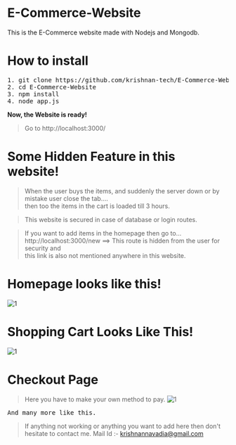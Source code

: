 # E-Commerce-Website
This is the E-Commerce website made with Nodejs and Mongodb.

# How to install
<pre>
1. git clone https://github.com/krishnan-tech/E-Commerce-Website.git
2. cd E-Commerce-Website
3. npm install
4. node app.js
</pre>

__Now, the Website is ready!__
> Go to http://localhost:3000/

# Some Hidden Feature in this website!
> When the user buys the items, and suddenly the server down or by mistake user close the tab....<br>
  then too the items in the cart is loaded till 3 hours.
  
> This website is secured in case of database or login routes.

> If you want to add items in the homepage then go to...<br>
  http://localhost:3000/new ==> This route is hidden from the user for security and <br>this link is also not mentioned anywhere in this website.
  
# Homepage looks like this!
![1](https://user-images.githubusercontent.com/55576296/68689507-75559e00-0596-11ea-9e9c-4a2aa711d4ae.png)

# Shopping Cart Looks Like This!
![1](https://user-images.githubusercontent.com/55576296/68689798-f90f8a80-0596-11ea-9626-35d79a112813.png)

# Checkout Page
> Here you have to make your own method to pay.
![1](https://user-images.githubusercontent.com/55576296/68690164-936fce00-0597-11ea-9b8e-3784dce5b4cf.png)


<pre>
And many more like this.
</pre>

> If anything not working or anything you want to add here then don't hesitate to contact me.
> Mail Id :- krishnannavadia@gmail.com

